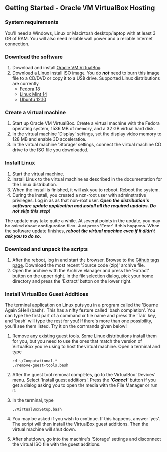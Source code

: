 ## Getting Started - Oracle VM VirtualBox Hosting

### System requirements
You'll need a Windows, Linux or Macintosh desktop/laptop with at least 3 GB of RAM. You will also need reliable wall power and a reliable Internet connection.

### Download the software
1. Download and install [Oracle VM VirtualBox](https://www.virtualbox.org/wiki/Downloads).
1. Download a Linux install ISO image. You do ***not*** need to burn this image file to a CD/DVD or copy it to a USB drive. Supported Linux distributions are currently
    * [Fedora 18](https://fedoraproject.org/en/get-fedora)<br>
    * [Linux Mint 14](http://www.linuxmint.com/download.php)<br>
    * [Ubuntu 12.10](http://www.ubuntu.com/download)<br>

### Create a virtual machine
1. Start up Oracle VM VirtualBox. Create a virtual machine with the Fedora operating system, 1536 MB of memory, and a 32 GB virtual hard disk.
1. In the virtual machine 'Display' settings, set the display video memory to 128 MB and enable 3D acceleration.
1. In the virtual machine 'Storage' settings, connect the virtual machine CD drive to the ISO file you downloaded.

### Install Linux
1. Start the virtual machine.
1. Install Linux to the virtual machine as described in the documentation for the Linux distribution.
1. When the install is finished, it will ask you to reboot. Reboot the system.
1. During the install, you created a non-root user with adminstrative privileges. Log in as as that non-root user. ***Open the distribution's software update application and install all the required updates. Do not skip this step!***

The update may take quite a while. At several points in the update, you may be asked about configuration files. Just press 'Enter' if this happens. When the software update finishes, ***reboot the virtual machine even if it didn't ask you to do so.***

### Download and unpack the scripts
1. After the reboot, log in and start the browser. Browse to the [Github tags page](http://j.mp/CompJournBench). Download the most recent 'Source code (zip)' archive file. 
1. Open the archive with the Archive Manager and press the 'Extract' button on the upper right. In the file selection dialog, pick your home directory and press the 'Extract' button on the lower right.

### Install VirtualBox Guest Additions
The terminal application on Linux puts you in a program called the 'Bourne Again SHell (bash)'. This has a nifty feature called 'bash completion'. You can type the first part of a command or file name and press the 'Tab' key, and 'bash' will type the rest for you! If there's more than one possibility, you'll see them listed. Try it on the commands given below!

1. Remove any existing guest tools. Some Linux distributions install them for you, but you need to use the ones that match the version of VirtualBox you're using to host the virtual machine. Open a terminal and type

	```
	cd ~/Computational-*
	./remove-guest-tools.bash
	```
1. After the guest tool removal completes, go to the VirtualBox 'Devices' menu. Select 'Install guest additions'. Press the ***'Cancel'*** button if you get a dialog asking you to open the media with the File Manager or run it.
1. In the terminal, type

	```
	./VirtualBoxSetup.bash
	```
1. You may be asked if you wish to continue. If this happens, answer 'yes'. The script will then install the VirtualBox guest additions. Then the virtual machine will shut down.
1. After shutdown, go into the machine's 'Storage' settings and disconnect the virtual ISO file with the guest additions.
